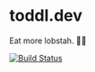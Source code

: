 # toddl.dev

Eat more lobstah. 🦞🦞

[![Build Status](https://travis-ci.org/11ty/eleventy-base-blog.svg?branch=master)](https://travis-ci.org/11ty/eleventy-base-blog)

